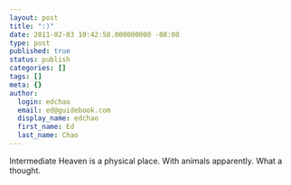 ```yaml
---
layout: post
title: ":)"
date: 2011-02-03 10:42:58.000000000 -08:00
type: post
published: true
status: publish
categories: []
tags: []
meta: {}
author:
  login: edchao
  email: ed@guidebook.com
  display_name: edchao
  first_name: Ed
  last_name: Chao
---
```

<p>Intermediate Heaven is a physical place. With animals apparently. What a thought.</p>
